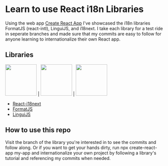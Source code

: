 # Learn to use React i18n Libraries

Using the web app [Create React App](https://github.com/facebook/create-react-app) I've showcased the i18n libraries FormatJS (react-intl), LinguiJS, and i18next. I take each library for a test ride in seperate branches and made sure that my commits are easy to follow for anyone learning to internationalize their own React app.

## Libraries

<img src="https://4042378089-files.gitbook.io/~/files/v0/b/gitbook-legacy-files/o/spaces%2F-L9iS6WpW81N7RGRTQ-K%2Favatar.png?generation=1523345851027218&alt=media" width="100"> |  <img src="https://images.ctfassets.net/tb3nth97hxik/LwAhyJAtjaA5H7pRnfJip/f12e891afdc4c2e5d23dc41649841291/automateformatjstwittercard.jpg?w=800&h=800&q=95&fit=fill" width="100"> |  <img src="https://lingui.dev/img/lingui-logo.svg" width="100">
- [React-i18next](https://react.i18next.com/)
- [FormatJS](https://formatjs.io/docs/react-intl/)
- [LinguiJS](https://lingui.dev/tutorials/react)

## How to use this repo

Visit the branch of the library you're interested in to see the commits and follow along. Or if you want to get your hands dirty, run npx create-react-app my-app and internationalize your own project by following a library's tutorial and referencing my commits when needed.